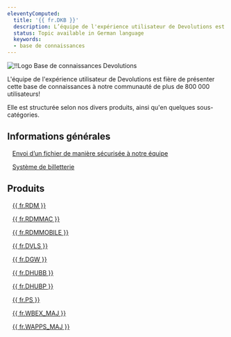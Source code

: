 ```yaml
---
eleventyComputed:
  title: '{{ fr.DKB }}'
  description: L’équipe de l'expérience utilisateur de Devolutions est fière de présenter cette base de connaissances à notre communauté de plus de 800 000 utilisateurs!
  status: Topic available in German language
  keywords:
  - base de connaissances
---
```

![!!Logo Base de connaissances Devolutions](https://webdevolutions.azureedge.net/images/projects/base-de-connaissances/logos/base-de-connaissances-color-shadow.svg)

L'équipe de l'expérience utilisateur de Devolutions est fière de présenter cette base de connaissances à notre communauté de plus de 800 000 utilisateurs!

Elle est structurée selon nos divers produits, ainsi qu'en quelques sous-catégories.

## Informations générales

&nbsp; &nbsp;[Envoi d’un fichier de manière sécurisée à notre équipe](/fr/kb/devolutions-customer-success/securely-send-file/)

&nbsp; &nbsp;[Système de billetterie](/fr/kb/devolutions-customer-success/ticketing-system/)

## Produits

&nbsp; &nbsp;[{{ fr.RDM }}](/fr/kb/remote-desktop-manager/)

&nbsp; &nbsp;[{{ fr.RDMMAC }}](/fr/kb/remote-desktop-manager-macos/)

&nbsp; &nbsp;[{{ fr.RDMMOBILE }}](/fr/kb/remote-desktop-manager-mobile/)

&nbsp; &nbsp;[{{ fr.DVLS }}](/fr/kb/devolutions-server/)

&nbsp; &nbsp;[{{ fr.DGW }}](/fr/kb/devolutions-gateway/)

&nbsp; &nbsp;[{{ fr.DHUBB }}](/fr/kb/hub-business/)

&nbsp; &nbsp;[{{ fr.DHUBP }}](/fr/kb/hub-personal/)

&nbsp; &nbsp;[{{ fr.PS }}](/fr/kb/devolutions-powershell/)

&nbsp; &nbsp;[{{ fr.WBEX_MAJ }}](/fr/kb/workspace-browser-extension/)

&nbsp; &nbsp;[{{ fr.WAPPS_MAJ }}](/fr/kb/devolutions-workspace/)
